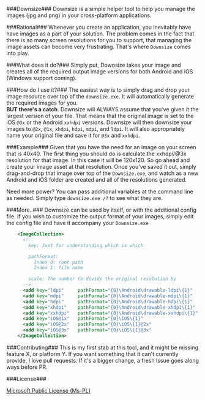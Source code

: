 ###Downsize###
Downsize is a simple helper tool to help you manage the images (jpg and png) in your cross-platform applications.

###Rational###
Whenever you create an application, you inevitably have have images as a part of your solution. The problem comes in the fact that there is so many screen resolutions for you to support, that managing the image assets can become very frustrating. That's where `Downsize` comes into play.

###What does it do?###
Simply put, Downsize takes your image and creates all of the required output image versions for both Android and iOS (Windows support coming).

###How do I use it?###
The easiest way is to simply drag and drop your image resource over top of the `downsize.exe`. It will automatically generate the required images for you.  
**BUT there's a catch**. Downsize will ALWAYS assume that you've given it the largest version of your file. That means that the original image is set to the iOS `@3x` or the Android `xxhdpi` versions. Downsize will then downsize your images to `@2x`, `@1x`, `xhdpi`, `hdpi`, `mdpi`, and `ldpi`. It will also appropriately name your original file and save it for `@3x` and `xxhdpi`.

###Example###
Given that you have the need for an image on your screen that is 40x40. The first thing you should do is calculate the xxhdpi/@3x resolution for that image. In this case it will be 120x120. So go ahead and create your image asset at that resolution. Once you've saved it out, simply drag-and-drop that image over top of the `Downsize.exe`, and watch as a new Android and iOS folder are created and all of the resolutions generated.

Need more power? You can pass additional variables at the command line as needed. Simply type `downsize.exe /?` to see what they are.

###More..###
Downsize can be used by itself, or with the additional config file. If you wish to customize the output format of your images, simply edit the config file and have it accompany your `Downsize.exe`

```xml
    <ImageCollection>
      <!--
	    key: Just for understanding which is which

		pathFormat:
          Index 0: root path
          Index 1: file name

		scale: The number to divide the original resolution by
      -->
      <add key="ldpi"     pathFormat="{0}\Android\drawable-ldpi\{1}"   scale="4" />
      <add key="mdpi"     pathFormat="{0}\Android\drawable-mdpi\{1}"   scale="3" />
      <add key="hdpi"     pathFormat="{0}\Android\drawable-hdpi\{1}"   scale="2" />
      <add key="xhdpi"    pathFormat="{0}\Android\drawable-xhdpi\{1}"  scale="1.5" />
      <add key="xxhdpi"   pathFormat="{0}\Android\drawable-xxhdpi\{1}" scale="1" />
      <add key="iOS@1x"   pathFormat="{0}\iOS\{1}"                     scale="3" />
      <add key="iOS@2x"   pathFormat="{0}\iOS\{1}@2x"                  scale="1.5" />
      <add key="iOS@3x"   pathFormat="{0}\iOS\{1}@3x"                  scale="1" />
    </ImageCollection>
```

###Contributing###
This is my first stab at this tool, and it might be missing feature X, or platform Y. If you want something that it can't currently provide, I love pull requests. If it's a bigger change, a fresh Issue goes along ways before PR.

###License###

[Microsoft Public License (Ms-PL)](http://www.microsoft.com/en-us/openness/licenses.aspx#MPL)
